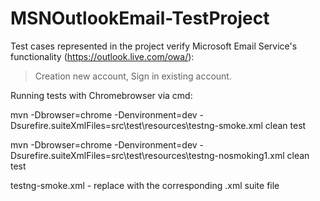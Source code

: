 # MSNOutlookEmail-TestProject

Test cases represented in the project verify Microsoft Email Service's functionality (https://outlook.live.com/owa/):

> Creation new account,
> Sign in existing account.

Running tests with Chromebrowser via cmd:

mvn -Dbrowser=chrome -Denvironment=dev -Dsurefire.suiteXmlFiles=src\test\resources\testng-smoke.xml clean test

mvn -Dbrowser=chrome -Denvironment=dev -Dsurefire.suiteXmlFiles=src\test\resources\testng-nosmoking1.xml clean test

testng-smoke.xml - replace with the corresponding .xml suite file
